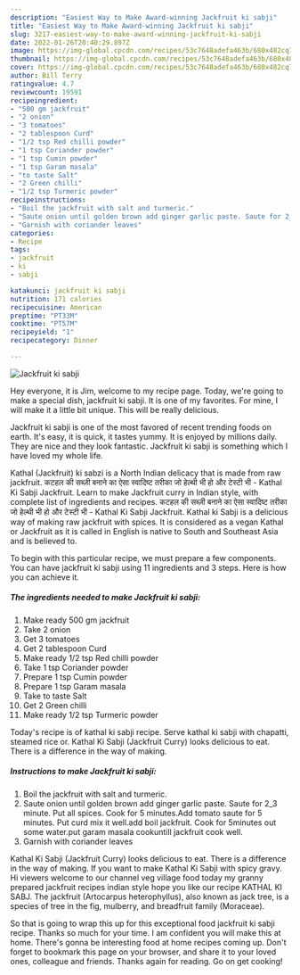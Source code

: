 ```yaml
---
description: "Easiest Way to Make Award-winning Jackfruit ki sabji"
title: "Easiest Way to Make Award-winning Jackfruit ki sabji"
slug: 3217-easiest-way-to-make-award-winning-jackfruit-ki-sabji
date: 2022-01-26T20:40:29.897Z
image: https://img-global.cpcdn.com/recipes/53c7648adefa463b/680x482cq70/jackfruit-ki-sabji-recipe-main-photo.jpg
thumbnail: https://img-global.cpcdn.com/recipes/53c7648adefa463b/680x482cq70/jackfruit-ki-sabji-recipe-main-photo.jpg
cover: https://img-global.cpcdn.com/recipes/53c7648adefa463b/680x482cq70/jackfruit-ki-sabji-recipe-main-photo.jpg
author: Bill Terry
ratingvalue: 4.7
reviewcount: 19591
recipeingredient:
- "500 gm jackfruit"
- "2 onion"
- "3 tomatoes"
- "2 tablespoon Curd"
- "1/2 tsp Red chilli powder"
- "1 tsp Coriander powder"
- "1 tsp Cumin powder"
- "1 tsp Garam masala"
- "to taste Salt"
- "2 Green chilli"
- "1/2 tsp Turmeric powder"
recipeinstructions:
- "Boil the jackfruit with salt and turmeric."
- "Saute onion until golden brown add ginger garlic paste. Saute for 2_3 minute. Put all spices. Cook for 5 minutes.Add tomato saute for 5 minutes. Put curd mix it well.add boil jackfruit. Cook for 5minutes out some water.put garam masala cookuntill jackfruit cook well."
- "Garnish with coriander leaves"
categories:
- Recipe
tags:
- jackfruit
- ki
- sabji

katakunci: jackfruit ki sabji 
nutrition: 171 calories
recipecuisine: American
preptime: "PT33M"
cooktime: "PT57M"
recipeyield: "1"
recipecategory: Dinner

---
```



![Jackfruit ki sabji](https://img-global.cpcdn.com/recipes/53c7648adefa463b/680x482cq70/jackfruit-ki-sabji-recipe-main-photo.jpg)

Hey everyone, it is Jim, welcome to my recipe page. Today, we're going to make a special dish, jackfruit ki sabji. It is one of my favorites. For mine, I will make it a little bit unique. This will be really delicious.

Jackfruit ki sabji is one of the most favored of recent trending foods on earth. It's easy, it is quick, it tastes yummy. It is enjoyed by millions daily. They are nice and they look fantastic. Jackfruit ki sabji is something which I have loved my whole life.

Kathal (Jackfruit) ki sabzi is a North Indian delicacy that is made from raw jackfruit. कटहल की सब्ज़ी बनाने का ऐसा स्वादिष्ट तरीका जो हेल्थी भी हो और टेस्टी भी - Kathal Ki Sabji Jackfruit. Learn to make Jackfruit curry in Indian style, with complete list of ingredients and recipes. कटहल की सब्ज़ी बनाने का ऐसा स्वादिष्ट तरीका जो हेल्थी भी हो और टेस्टी भी - Kathal Ki Sabji Jackfruit. Kathal ki Sabji is a delicious way of making raw jackfruit with spices. It is considered as a vegan Kathal or Jackfruit as it is called in English is native to South and Southeast Asia and is believed to.


To begin with this particular recipe, we must prepare a few components. You can have jackfruit ki sabji using 11 ingredients and 3 steps. Here is how you can achieve it.

<!--inarticleads1-->

##### The ingredients needed to make Jackfruit ki sabji:

1. Make ready 500 gm jackfruit
1. Take 2 onion
1. Get 3 tomatoes
1. Get 2 tablespoon Curd
1. Make ready 1/2 tsp Red chilli powder
1. Take 1 tsp Coriander powder
1. Prepare 1 tsp Cumin powder
1. Prepare 1 tsp Garam masala
1. Take to taste Salt
1. Get 2 Green chilli
1. Make ready 1/2 tsp Turmeric powder


Today&#39;s recipe is of kathal ki sabji recipe. Serve kathal ki sabji with chapatti, steamed rice or. Kathal Ki Sabji (Jackfruit Curry) looks delicious to eat. There is a difference in the way of making. 

<!--inarticleads2-->

##### Instructions to make Jackfruit ki sabji:

1. Boil the jackfruit with salt and turmeric.
1. Saute onion until golden brown add ginger garlic paste. Saute for 2_3 minute. Put all spices. Cook for 5 minutes.Add tomato saute for 5 minutes. Put curd mix it well.add boil jackfruit. Cook for 5minutes out some water.put garam masala cookuntill jackfruit cook well.
1. Garnish with coriander leaves


Kathal Ki Sabji (Jackfruit Curry) looks delicious to eat. There is a difference in the way of making. If you want to make Kathal Ki Sabji with spicy gravy. Hi viewers welcome to our channel veg village food today my granny prepared jackfruit recipes indian style hope you like our recipe KATHAL KI SABJ. The jackfruit (Artocarpus heterophyllus), also known as jack tree, is a species of tree in the fig, mulberry, and breadfruit family (Moraceae). 

So that is going to wrap this up for this exceptional food jackfruit ki sabji recipe. Thanks so much for your time. I am confident you will make this at home. There's gonna be interesting food at home recipes coming up. Don't forget to bookmark this page on your browser, and share it to your loved ones, colleague and friends. Thanks again for reading. Go on get cooking!

